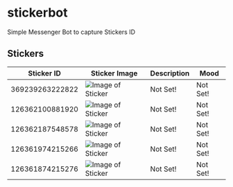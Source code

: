 # stickerbot

Simple Messenger Bot to capture Stickers ID


## Stickers


| Sticker ID    | Sticker Image  | Description | Mood |
| --------------|----------------|-------------|-------------|
|369239263222822|![Image of Sticker](https://i.imgur.com/Q6QtIkN.png)|Not Set!|Not Set!|
|126362100881920|![Image of Sticker](https://i.imgur.com/XFBhIT3.png)|Not Set!|Not Set!|
|126362187548578|![Image of Sticker](https://i.imgur.com/mVJB4Dh.png)|Not Set!|Not Set!|
|126361974215266|![Image of Sticker](https://i.imgur.com/344Gg0N.png)|Not Set!|Not Set!|
|126361874215276|![Image of Sticker](https://i.imgur.com/dDZEBaj.png)|Not Set!|Not Set!|